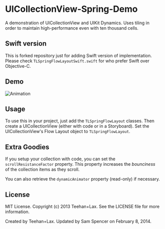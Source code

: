 UICollectionView-Spring-Demo
============================
A demonstration of UICollectionView and UIKit Dynamics. Uses tiling in order to maintain high-performance even with ten thousand cells.

## Swift version
This is forked repository just for adding Swift version of implementation.  Please check `TLSpringFlowLayoutSwift.swift` for who prefer Swift over Objective-C.

## Demo
![Animation](http://f.cl.ly/items/161u2F0U383G0f0c3h3j/animation.gif)

## Usage
To use this in your project, just add the `TLSpringFlowLayout` classes. Then create a UICollectionView (either with code or in a Storyboard). Set the UICollectionView's Flow Layout object to `TLSpringFlowLayout`.

## Extra Goodies
If you setup your collection with code, you can set the `scrollResistanceFactor` property. This property increases the *bounciness* of the collection items as they scroll.

You can also retrieve the `dynamicAnimator` property (read-only) if necessary.

## License
MIT License. Copyright (c) 2013 Teehan+Lax. See the LICENSE file for more information.

Created by Teehan+Lax. Updated by Sam Spencer on February 8, 2014.
